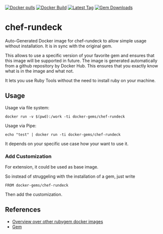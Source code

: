 [![Docker pulls](https://img.shields.io/docker/pulls/rubygem/chef-rundeck.svg)](https://hub.docker.com/r/rubygem/chef-rundeck/)
[![Docker Build](https://img.shields.io/docker/automated/rubygem/chef-rundeck.svg)](https://hub.docker.com/r/rubygem/chef-rundeck/)
[![Latest Tag](https://img.shields.io/github/tag/docker-rubygem/chef-rundeck.svg)](https://hub.docker.com/r/rubygem/chef-rundeck/)
[![Gem Downloads](https://img.shields.io/gem/dt/chef-rundeck.svg)](https://rubygems.org/gems/chef-rundeck/)
# chef-rundeck

Auto-Generated Docker image for chef-rundeck to allow simple usage without installation.
It is in sync with the original gem.

This allows to use a specific version of your favorite gem and ensures that this image will be supported in future.
The image is generated automatically from a github repository by Docker Hub.
This ensures that you exactly know what is in the image and what not.

It lets you use Ruby Tools without the need to install ruby on your machine.

## Usage

Usage via file system:

`docker run -v $(pwd):/work -ti docker-gems/chef-rundeck`

Usage via Pipe:

`echo "test" | docker run -ti docker-gems/chef-rundeck`

It depends on your specific use case how your want to use it.

### Add Customization

For extension, it could be used as base image.

So instead of struggeling with the installation of a gem, just write

`FROM docker-gems/chef-rundeck`

Then add the customization.

## References

 - [Overview over other rubygem docker images](https://github.com/thinkbot/docker-rubygem)
 - [Gem](https://rubygems.org/gems/chef-rundeck/)
